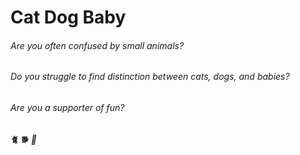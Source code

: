 # Cat Dog Baby

###### Are you often confused by small animals?
###### Do you struggle to find distinction between cats, dogs, and babies?
###### Are you a supporter of fun?

###### 🐈 🐕 🍼
